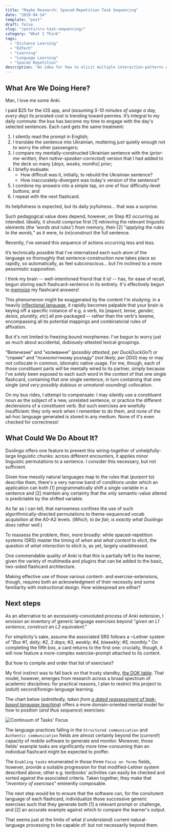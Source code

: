 ```yaml
---
title: "Maybe Research: Spaced-Repetition Task Sequencing"
date: "2019-04-14"
template: "post"
draft: false
slug: "/posts/srs-task-sequencing/"
category: "What I Think"
tags:
  - "Distance Learning"
  - "EdTech"
  - "Learning"
  - "Language Learning"
  - "Spaced Repetition"
description: "An idea for how to elicit multiple interaction-patterns with a flashcard, to minimize the risk of content fossilization."
---
```


## What Are We Doing Here?

Man, I love me some Anki.

I paid \$25 for the iOS app, and (_assuming 5-10 minutes of usage a day, every day_) its prorated cost is trending toward pennies. It’s integral to my daily commute: the bus has become my time to engage with the day's selected sentences. Each card gets the same treatment:

1. I silently read the prompt in English;
1. I translate the sentence into Ukrainian, muttering _just_ quietly enough not to worry the other passengers;
1. I compare my mentally-constructed Ukrainian sentence with the (_prior-me-written, then native-speaker-corrected_) version that I had added to the deck so many [_days, weeks, months_] prior;
1. I briefly evaluate:
   - How difficult was it, initially, to rebuild the Ukrainian sentence?
   - How inaccurately-divergent was today's version of the sentence?
1. I combine my answers into a simple tap, on one of four difficulty-level buttons; and
1. I repeat with the next flashcard.

Its helpfulness is expected, but its daily joyfulness... that was a surprise.

Such pedagogical value does depend, however, on Step #2 occurring as intended. Ideally, it should comprise first [1] retrieving the relevant linguistic elements (_the 'words and rules'_) from memory, then [2] "_applying the rules to the words,_" as it were, to (_re_)construct the full sentence.

Recently, I've sensed this sequence of actions occurring less and less.

It’s technically _possible_ that I’ve internalized each such atom of the language so thoroughly that sentence-construction now takes place so rapidly, so automatically, as feel subconscious... but I’m inclined to a more pessimistic supposition.

I think my brain -- well-intentioned friend that it is! -- has, for ease of recall, begun storing each flashcard-sentence in its entirety. It's effectively begun to [memoize](https://en.wikipedia.org/wiki/Memoization) my flashcard answers!

This phenomenon might be exaggerated by the content I'm studying: in a heavily [inflectional language](https://en.wikipedia.org/wiki/Ukrainian_grammar#Morphology), it rapidly becomes palpable that your brain is keying off a specific instance of e.g. a verb, its [_aspect, tense, gender, deixis, plurality, etc_] all pre-packaged -- rather than the verb's lexeme, encompassing all its potential mappings and combinatorial rules of affixation.

But it's not limited to freezing bound morphemes: I've begun to worry just as much about accidental, dubiously-attested lexical groupings.

“Величезне" and "коливання” (_possibly attested, per DuckDuckGo?_) or “сприяє" and "психологічному розладу” (_not likely, per DDG_) may or may not collocate in common, idiomatic native usage. For me, though, each of those constituent parts _will_ be mentally wired to its partner, simply because I’ve solely been exposed to each such word in the context of that one single flashcard, containing that one single sentence, in turn containing that one single (_and very possibly dubious or unnatural-sounding_) collocation.

On my bus rides, I attempt to compensate: I may silently use a constituent noun as the subject of a new, unrelated sentence, or practice the different declensions of a constituent verb. But such exercises are woefully insufficient: they only work when I remember to do them, and none of the ad-hoc language generated is stored in any medium. None of it's even checked for correctness!

## What Could We Do About It?

Duolingo offers one feature to prevent this wiring-together of unhelpfully-large linguistic chunks: across different encounters, it applies minor linguistic permutations to a sentence. I consider this necessary, but not sufficient.

Given how messily natural languages map to the rules that (_purport to_) describe them, there's a very narrow band of conditions under which an application can both [1] programmatically shift a single variable in a sentence and [2] maintain any certainty that the _only_ semantic-value altered is predictable by the shifted variable.

As far as I can tell, that narrowness confines the use of such algorithmically-directed permutations to theme-sequenced vocab acquisition at the A0-A2 levels. (_Which, to be fair, is exactly what Duolingo does rather well._)

To reassess the problem, then, more broadly: while spaced-repetition systems (SRS) master the timing of _when_ and _what content_ to elicit, the question of _what interaction_ to elicit is, as yet, largely unaddressed.

One commendable quality of Anki is that this is partially left to the learner, given the variety of multimedia and plugins that can be added to the basic, two-sided flashcard architecture.

Making effective use of those various content- and exercise-extensions, though, requires both an acknowledgment of their necessity and some familiarity with instructional design. How widespread are either?

## Next steps

As an alternative to an excessively-convoluted process of Anki extension, I envision an inventory of generic language exercises beyond "_given an L1 sentence, construct an L2 equivalent_."

For simplicity's sake, assume the associated SRS follows a ~Leitner system of "_Box #1, daily; #2, 3 days; #3, weekly; #4, biweekly; #5, monthly._" On completing the fifth box, a card returns to the first one: crucially, though, it will now feature a more-complex exercise-prompt attached to its content.

But how to compile and order that list of exercises?

My first instinct was to fall back on that trusty standby, [the DOK table](https://www.lake.k12.fl.us/Page/27614). That model, however, emerges from research across a broad spectrum of academic disciplines: for practical reasons, I plan to restrict this project to (_adult_) second/foreign-language learning.

The chart below (_admittedly, taken from_ [_a dated reassessment of task-based language teaching_](https://doi.org/10.1093/elt/58.4.319)) offers a more domain-oriented mental model for how to position (_and thus sequence_) exercises:

![Continuum of Tasks' Focus](/media/continuum_focus_on_forms_to_focus_on_meaning_Littlewood_2004.png)

The language practices falling in the `Structured communication` and `Authentic communication` fields are almost certainly beyond the (_current!_) capacity of mobile software to generate and monitor. Moreover, those fields' example tasks are significantly more time-consuming than an individual flashcard might be expected to proffer.

The `Enabling tasks` enumerated in those three `Focus on forms` fields, however, provide a suitable progression for that modified-Leitner system described above; other e.g. textbooks' activities can easily be checked and sorted against the associated criteria. Taken together, they make that "_inventory of exercises_" eminently composable.

The next step would be to ensure that the software can, for the consitutent language of each flashcard, individualize those successive generic exercises such that they generate both [1] a relevant prompt or challenge, and [2] an accurate example against which to compare the learner's output.

That seems just at the limits of what (_I understand_) current natural-language processing to be capable of: but not necessarily beyond them.
